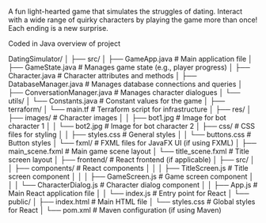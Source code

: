 A fun light-hearted game that simulates the struggles of dating. Interact with a wide range of quirky characters by playing the game more than once! Each ending is a new surprise.

Coded in Java
overview of project 

 DatingSimulator/
│
├── src/
│   ├── GameApp.java               # Main application file
│   ├── GameState.java             # Manages game state (e.g., player progress)
│   ├── Character.java             # Character attributes and methods
│   ├── DatabaseManager.java       # Manages database connections and queries
│   ├── ConversationManager.java    # Manages character dialogues
│   └── utils/
│       └── Constants.java         # Constant values for the game
│
├── terraform/
│   └── main.tf                   # Terraform script for infrastructure
│
├── res/
│   ├── images/                    # Character images
│   │   ├── bot1.jpg                # Image for bot character 1
│   │   └── bot2.jpg               # Image for bot character 2
│   ├── css/                       # CSS files for styling
│   │   ├── styles.css             # General styles
│   │   └── buttons.css            # Button styles
│   └── fxml/                      # FXML files for JavaFX UI (if using FXML)
│       ├── main_scene.fxml         # Main game scene layout
│       └── title_scene.fxml        # Title screen layout
│
├── frontend/                      # React frontend (if applicable)
│   ├── src/
│   │   ├── components/            # React components
│   │   │   ├── TitleScreen.js     # Title screen component
│   │   │   ├── GameScreen.js      # Game screen component
│   │   │   └── CharacterDialog.js  # Character dialog component
│   │   ├── App.js                 # Main React application file
│   │   └── index.js               # Entry point for React
│   └── public/
│       ├── index.html             # Main HTML file
│       └── styles.css             # Global styles for React
│
└── pom.xml                        # Maven configuration (if using Maven)
